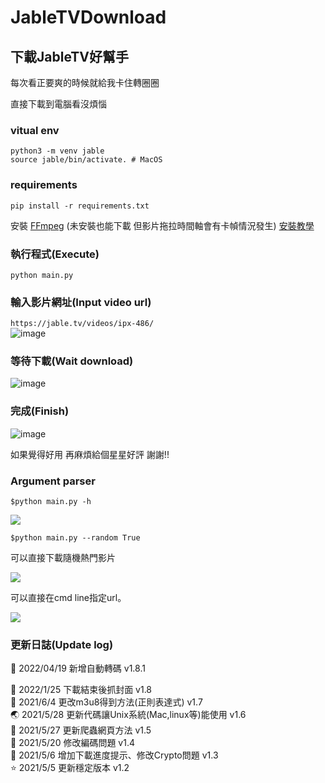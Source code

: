 # JableTVDownload

## 下載JableTV好幫手

每次看正要爽的時候就給我卡住轉圈圈  

直接下載到電腦看沒煩惱

### vitual env
```
python3 -m venv jable
source jable/bin/activate. # MacOS
```

### requirements
`pip install -r requirements.txt`

安裝 [FFmpeg] (未安裝也能下載 但影片拖拉時間軸會有卡幀情況發生)
[安裝教學]

### 執行程式(Execute)
`python main.py`

### 輸入影片網址(Input video url)
`https://jable.tv/videos/ipx-486/`    
![image](https://github.com/hcjohn463/JableDownload/blob/main/img/input.PNG)  

### 等待下載(Wait download)  
![image](https://github.com/hcjohn463/JableDownload/blob/main/img/download.PNG)

### 完成(Finish)
![image](https://github.com/hcjohn463/JableDownload/blob/main/img/3.PNG)

如果覺得好用 再麻煩給個星星好評 謝謝!!


[FFmpeg]:<https://www.gyan.dev/ffmpeg/builds/ffmpeg-git-full.7z>
[安裝教學]:<https://www.gushiciku.cn/pl/p5e4/zh-tw>

### Argument parser
`$python main.py -h`

![](https://i.imgur.com/qgyS5sf.png)

`$python main.py --random True`

可以直接下載隨機熱門影片

![](https://i.imgur.com/dSsdB7Y.png)

可以直接在cmd line指定url。

![](https://i.imgur.com/DKFrD7T.png)

### 更新日誌(Update log)

 🦈 2022/04/19 新增自動轉碼 v1.8.1

 🚗 2022/1/25 下載結束後抓封面 v1.8   
 🐶 2021/6/4 更改m3u8得到方法(正則表達式) v1.7  
 🌏 2021/5/28 更新代碼讓Unix系統(Mac,linux等)能使用 v1.6  
 🍎 2021/5/27 更新爬蟲網頁方法 v1.5  
 🌳 2021/5/20 修改編碼問題 v1.4  
 🌈 2021/5/6 增加下載進度提示、修改Crypto問題 v1.3  
 ⭐ 2021/5/5 更新穩定版本 v1.2  
